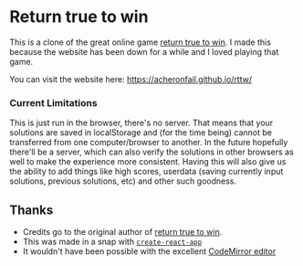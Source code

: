 # Return true to win

This is a clone of the great online game [return true to win](https://alf.nu/ReturnTrue). 
I made this because the website has been down for a while and I loved playing that game.

You can visit the website here: https://acheronfail.github.io/rttw/

### Current Limitations

This is just run in the browser, there's no server. That means that your solutions are saved in
localStorage and (for the time being) cannot be transferred from one computer/browser to another. 
In the future hopefully there'll be a server, which can also verify the solutions in other browsers
as well to make the experience more consistent. Having this will also give us the ability to add 
things like high scores, userdata (saving currently input solutions, previous solutions, etc) and
other such goodness.

## Thanks

- Credits go to the original author of [return true to win](https://alf.nu/ReturnTrue).
- This was made in a snap with [`create-react-app`](https://github.com/facebookincubator/create-react-app)
- It wouldn't have been possible with the excellent [CodeMirror editor](https://codemirror.net)